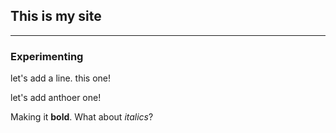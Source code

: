 ## This is my site

--------

### **Experimenting**

let's add a line. this one!

let's add anthoer one!

Making it **bold**. What about *italics*?
